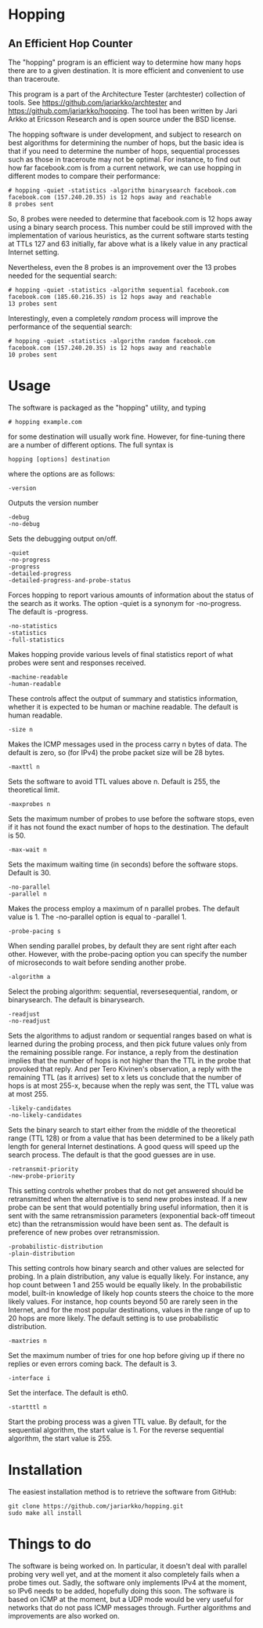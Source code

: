 # Hopping

## An Efficient Hop Counter

The "hopping" program is an efficient way to determine how many hops there are to a given destination. It is more efficient and convenient to use than traceroute.

This program is a part of the Architecture Tester (archtester) collection of tools. See https://github.com/jariarkko/archtester and https://github.com/jariarkko/hopping. The tool has been written by Jari Arkko at Ericsson Research and is open source under the BSD license.

The hopping software is under development, and subject to research on best algorithms for determining the number of hops, but the basic idea is that if you need to determine the number of hops, sequential processes such as those in traceroute may not be optimal. For instance, to find out how far facebook.com is from a current network, we can use hopping in different modes to compare their performance:

    # hopping -quiet -statistics -algorithm binarysearch facebook.com
    facebook.com (157.240.20.35) is 12 hops away and reachable
    8 probes sent

So, 8 probes were needed to determine that facebook.com is 12 hops away using a binary search process. This number could be still improved with the implementation of various heuristics, as the current software starts testing at TTLs 127 and 63 initially, far above what is a likely value in any practical Internet setting.

Nevertheless, even the 8 probes is an improvement over the 13 probes needed for the sequential search:

    # hopping -quiet -statistics -algorithm sequential facebook.com
    facebook.com (185.60.216.35) is 12 hops away and reachable
    13 probes sent

Interestingly, even a completely *random* process will improve the performance of the sequential search:

    # hopping -quiet -statistics -algorithm random facebook.com
    facebook.com (157.240.20.35) is 12 hops away and reachable
    10 probes sent

# Usage

The software is packaged as the "hopping" utility, and typing

    # hopping example.com

for some destination will usually work fine. However, for fine-tuning there are a number of different options. The full syntax is

    hopping [options] destination

where the options are as follows:

    -version

Outputs the version number

    -debug
    -no-debug

Sets the debugging output on/off.

    -quiet
    -no-progress
    -progress
    -detailed-progress
    -detailed-progress-and-probe-status

Forces hopping to report various amounts of information about the status of the search as it works. The option -quiet is a synonym for -no-progress. The default is -progress.

    -no-statistics
    -statistics
    -full-statistics

Makes hopping provide various levels of final statistics report of what probes were sent and responses received.

    -machine-readable
    -human-readable

These controls affect the output of summary and statistics information, whether it is expected to be human or machine readable. The default is human readable.

    -size n

Makes the ICMP messages used in the process carry n bytes of data. The default is zero, so (for IPv4) the probe packet size will be 28 bytes.

    -maxttl n

Sets the software to avoid TTL values above n. Default is 255, the theoretical limit.

    -maxprobes n

Sets the maximum number of probes to use before the software stops, even if it has not found the exact number of hops to the destination. The default is 50.

    -max-wait n

Sets the maximum waiting time (in seconds) before the software stops. Default is 30.

    -no-parallel
    -parallel n

Makes the process employ a maximum of n parallel probes. The default value is 1. The -no-parallel option is equal to -parallel 1.

    -probe-pacing s

When sending parallel probes, by default they are sent right after each other. However, with the probe-pacing option you can specify the number of microseconds to wait before sending another probe.

    -algorithm a

Select the probing algorithm: sequential, reversesequential, random, or binarysearch. The default is binarysearch.

    -readjust
    -no-readjust

Sets the algorithms to adjust random or sequential ranges based on what is learned during the probing process, and then pick future values only from the remaining possible range. For instance, a reply from the destination implies that the number of hops is not higher than the TTL in the probe that provoked that reply. And per Tero Kivinen's observation, a reply with the remaining TTL (as it arrives) set to x lets us conclude that the number of hops is at most 255-x, because when the reply was sent, the TTL value was at most 255.

    -likely-candidates
    -no-likely-candidates

Sets the binary search to start either from the middle of the theoretical range (TTL 128) or from a value that has been determined to be a likely path length for general Internet destinations. A good quess will speed up the search process. The default is that the good guesses are in use.

    -retransmit-priority
    -new-probe-priority

This setting controls whether probes that do not get answered should be retransmitted when the alternative is to send new probes instead. If a new probe can be sent that would potentially bring useful information, then it is sent with the same retransmission parameters (exponential back-off timeout etc) than the retransmission would have been sent as. The default is preference of new probes over retransmission.

    -probabilistic-distribution
    -plain-distribution

This setting controls how binary search and other values are selected for probing. In a plain distribution, any value is equally likely. For instance, any hop count between 1 and 255 would be equally likely. In the probabilistic model, built-in knowledge of likely hop counts steers the choice to the more likely values. For instance, hop counts beyond 50 are rarely seen in the Internet, and for the most popular destinations, values in the range of up to 20 hops are more likely. The default setting is to use probabilistic distribution.

    -maxtries n

Set the maximum number of tries for one hop before giving up if there no replies or even errors coming back. The default is 3.

    -interface i

Set the interface. The default is eth0.

    -startttl n

Start the probing process was a given TTL value. By default, for the sequential algorithm, the start value is 1. For the reverse sequential algorithm, the start value is 255.

# Installation

The easiest installation method is to retrieve the software from GitHub:

    git clone https://github.com/jariarkko/hopping.git
    sudo make all install

# Things to do

The software is being worked on. In particular, it doesn't deal with parallel probing very well yet, and at the moment it also completely fails when a probe times out. Sadly, the software only implements IPv4 at the moment, so IPv6 needs to be added, hopefully doing this soon. The software is based on ICMP at the moment, but a UDP mode would be very useful for networks that do not pass ICMP messages through. Further algorithms and improvements are also worked on.
